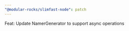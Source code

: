 ```yaml
---
"@modular-rocks/slimfast-node": patch
---
```


Feat: Update NamerGenerator to support async operations
